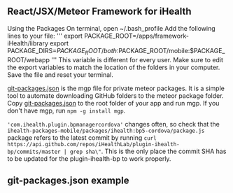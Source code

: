 ## React/JSX/Meteor Framework for iHealth

Using the Packages
On terminal, open ~/.bash_profile
Add the following lines to your file:
'''
export PACKAGE_ROOT=/apps/framework-iHealth/library
export PACKAGE_DIRS=$PACKAGE_ROOT/both:$PACKAGE_ROOT/mobile:$PACKAGE_ROOT/webapp
'''
This variable is different for every user. Make sure to edit the export variables to match the location of the folders in your computer.
Save the file and reset your terminal.


[git-packages.json](https://github.com/iHealthLab/framework-iHealth/blob/master/ihealth-packages-mobile/git-packages.json) is the mgp file for private meteor packages. It is a simple tool to automate downloading GitHub folders to the meteor package folder. Copy [git-packages.json](https://github.com/iHealthLab/framework-iHealth/blob/master/ihealth-packages-mobile/git-packages.json) to the root folder of your app and run mgp. If you don't have mgp, run ```npm -g install mgp```.

```'com.ihealth.plugin.bpmanagercordova'``` changes often, so check that the ```ihealth-packages-mobile/packages/ihealth:bp5-cordova/package.js``` package refers to the latest commit by running ```curl https://api.github.com/repos/iHealthLab/plugin-ihealth-bp/commits/master | grep sha\"```. This is the only place the commit SHA has to be updated for the plugin-ihealth-bp to work properly.

## git-packages.json example
```
